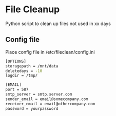# File Cleanup

Python script to clean up files not used in xx days

## Config file

Place config file in /etc/fileclean/config.ini

```bash
[OPTIONS]
storagepath = /mnt/data
deletedays = -10
logdir = /tmp/

[EMAIL]
port = 587
smtp_server = smtp.server.com
sender_email = email@somecompany.com
receiver_email = email@othercompany.com
password = yourpassword

```